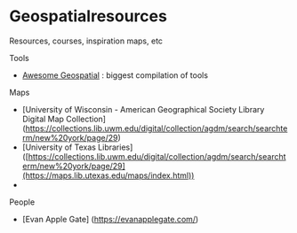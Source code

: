 # Geospatialresources
Resources, courses, inspiration maps, etc

Tools
* [Awesome Geospatial](https://github.com/sacridini/Awesome-Geospatial) : biggest compilation of tools

Maps
* [University of Wisconsin - American Geographical Society Library Digital Map Collection] (https://collections.lib.uwm.edu/digital/collection/agdm/search/searchterm/new%20york/page/29)
* [University of Texas Libraries] ([https://collections.lib.uwm.edu/digital/collection/agdm/search/searchterm/new%20york/page/29](https://maps.lib.utexas.edu/maps/index.html))
* 
People
* [Evan Apple Gate] (https://evanapplegate.com/)
